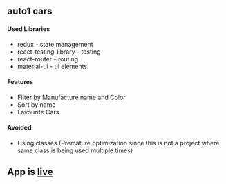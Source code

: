 ## auto1 cars

#### Used Libraries
* redux - state management
* react-testing-library - testing
* react-router - routing
* material-ui - ui elements

#### Features
* Filter by Manufacture name and Color
* Sort by name
* Favourite Cars

#### Avoided
* Using classes (Premature optimization since this is not a project where same class is being used multiple times)


## App is [live](https://auto1-task-tp.netlify.app/)